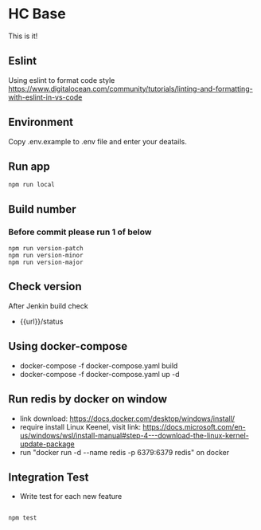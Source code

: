 # HC Base
This is it!
## Eslint
Using eslint to format code style
https://www.digitalocean.com/community/tutorials/linting-and-formatting-with-eslint-in-vs-code

## Environment
Copy .env.example to .env file and enter your deatails.

## Run app
```
npm run local
```

## Build number
### Before commit please run 1 of below
```
npm run version-patch
npm run version-minor
npm run version-major
```

## Check version 
After Jenkin build check 
- {{url}}/status

## Using docker-compose
- docker-compose -f docker-compose.yaml build
- docker-compose -f docker-compose.yaml up -d

## Run redis by docker on window
- link download: https://docs.docker.com/desktop/windows/install/
- require install Linux Keenel, visit link: https://docs.microsoft.com/en-us/windows/wsl/install-manual#step-4---download-the-linux-kernel-update-package
- run "docker run -d --name redis -p 6379:6379 redis" on docker

## Integration Test
- Write test for each new feature

```

npm test
```

